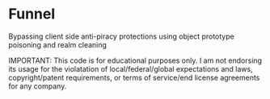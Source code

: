 # Funnel

Bypassing client side anti-piracy protections using object prototype poisoning and realm cleaning 

IMPORTANT: This code is for educational purposes only. I am not endorsing its usage for the violatation of local/federal/global expectations and laws, copyright/patent requirements, or terms of service/end license agreements for any company.
